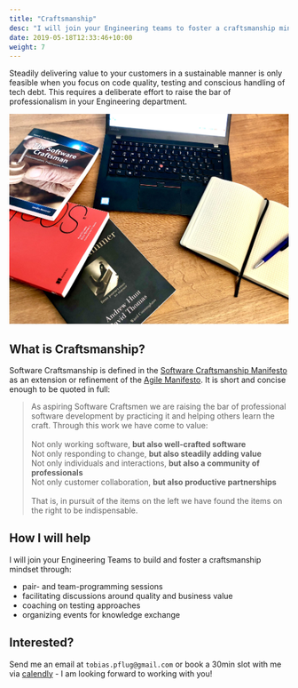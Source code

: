 ```yaml
---
title: "Craftsmanship"
desc: "I will join your Engineering teams to foster a craftsmanship mindset around code quality and testing and help you to boost your product delivery speed"
date: 2019-05-18T12:33:46+10:00
weight: 7
---
```


Steadily delivering value to your customers in a sustainable manner is only feasible when you focus on code quality, testing and conscious handling of tech debt. This requires a deliberate effort to raise the bar of professionalism in your Engineering department.

![Craftsmanship](/images/laptop.jpg)

## What is Craftsmanship?

Software Craftsmanship is defined in the [Software Craftsmanship Manifesto](https://manifesto.softwarecraftsmanship.org/) as an extension or refinement of the [Agile Manifesto](https://agilemanifesto.org/). It is short and concise enough to be quoted in full:

> As aspiring Software Craftsmen we are raising the bar of professional software development by practicing it and helping others learn the craft.
> Through this work we have come to value:<br><br>
> Not only working software, **but also well-crafted software**<br>
> Not only responding to change, **but also steadily adding value**<br>
> Not only individuals and interactions, **but also a community of professionals**<br>
> Not only customer collaboration, **but also productive partnerships**<br>
><br>
>That is, in pursuit of the items on the left we have found the items on the right to be indispensable.


## How I will help

I will join your Engineering Teams to build and foster a craftsmanship mindset through:

- pair- and team-programming sessions
- facilitating discussions around quality and business value
- coaching on testing approaches
- organizing events for knowledge exchange

## Interested?

Send me an email at `tobias.pflug@gmail.com` or book a 30min slot with me via [calendly](https://calendly.com/tobias-pflug/30min-chat) - I am looking forward to working with you!
